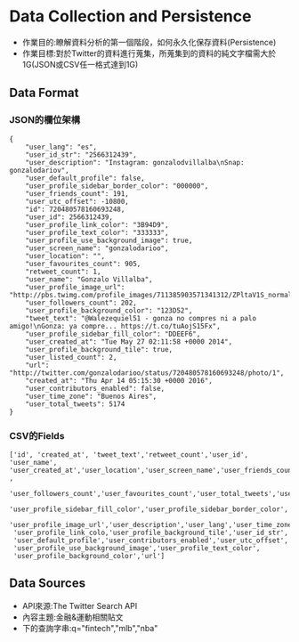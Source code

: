 # Data Collection and Persistence

* 作業目的:瞭解資料分析的第一個階段，如何永久化保存資料(Persistence)  
* 作業目標:對於Twitter的資料進行蒐集，所蒐集到的資料的純文字檔需大於1G(JSON或CSV任一格式達到1G)

## Data Format

### JSON的欄位架構
    {
        "user_lang": "es", 
        "user_id_str": "2566312439", 
        "user_description": "Instagram: gonzalodvillalba\nSnap: gonzalodariov", 
        "user_default_profile": false, 
        "user_profile_sidebar_border_color": "000000", 
        "user_friends_count": 191, 
        "user_utc_offset": -10800, 
        "id": 720480578160693248, 
        "user_id": 2566312439, 
        "user_profile_link_color": "3B94D9", 
        "user_profile_text_color": "333333", 
        "user_profile_use_background_image": true, 
        "user_screen_name": "gonzalodarioo", 
        "user_location": "", 
        "user_favourites_count": 905, 
        "retweet_count": 1, 
        "user_name": "Gonzalo Villalba",
        "user_profile_image_url": "http://pbs.twimg.com/profile_images/711385903571341312/ZPltaV1S_normal.jpg", 
        "user_followers_count": 202, 
        "user_profile_background_color": "123D52", 
        "tweet_text": "@Walezequiel51 - gonza no compres ni a palo amigo!\nGonza: ya compre... https://t.co/tuAojS15Fx", 
        "user_profile_sidebar_fill_color": "DDEEF6", 
        "user_created_at": "Tue May 27 02:11:58 +0000 2014", 
        "user_profile_background_tile": true, 
        "user_listed_count": 2, 
        "url": "http://twitter.com/gonzalodarioo/status/720480578160693248/photo/1", 
        "created_at": "Thu Apr 14 05:15:30 +0000 2016", 
        "user_contributors_enabled": false, 
        "user_time_zone": "Buenos Aires", 
        "user_total_tweets": 5174
    }

### CSV的Fields

    ['id', 'created_at', 'tweet_text','retweet_count','user_id', 'user_name',     
    'user_created_at','user_location','user_screen_name','user_friends_count' , 
     'user_followers_count','user_favourites_count','user_total_tweets','user_listed_count',
     'user_profile_sidebar_fill_color','user_profile_sidebar_border_color',
     'user_profile_image_url','user_description','user_lang','user_time_zone',
     'user_profile_link_colo,'user_profile_background_tile','user_id_str',
     'user_default_profile','user_contributors_enabled','user_utc_offset',
     'user_profile_use_background_image','user_profile_text_color',
     'user_profile_background_color','url']

## Data Sources

* API來源:The Twitter Search API 
* 內容主題:金融&運動相關貼文
* 下的查詢字串:q="fintech","mlb","nba" 
